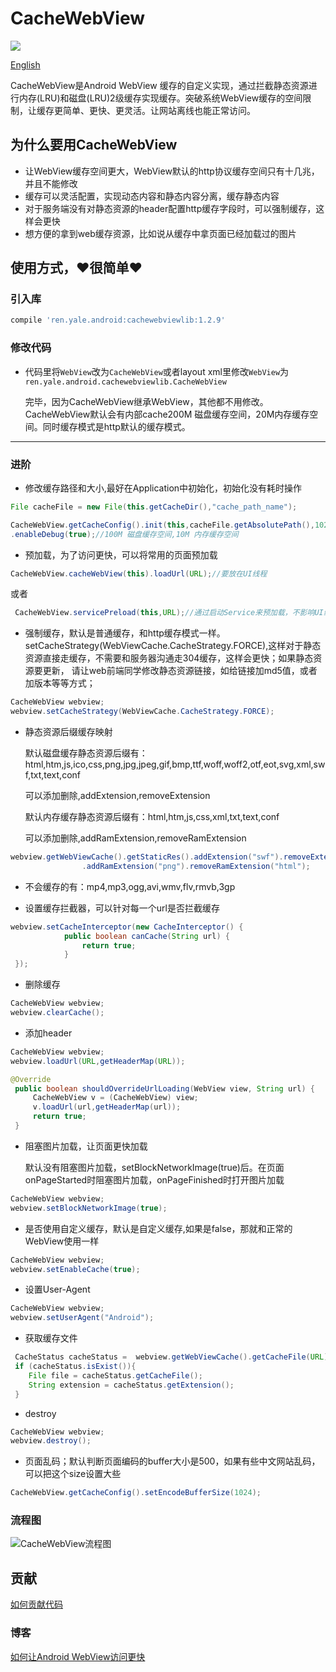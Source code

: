 # CacheWebView

[![](https://img.shields.io/badge/jcenter-1.2.9-519dd9.svg)](https://bintray.com/yale8848/maven/CacheWebView/1.2.3)

  [English](https://github.com/yale8848/CacheWebView/blob/master/README_EN.md)

  CacheWebView是Android WebView 缓存的自定义实现，通过拦截静态资源进行内存(LRU)和磁盘(LRU)2级缓存实现缓存。突破系统WebView缓存的空间限制，让缓存更简单、更快、更灵活。让网站离线也能正常访问。

## 为什么要用CacheWebView

- 让WebView缓存空间更大，WebView默认的http协议缓存空间只有十几兆，并且不能修改
- 缓存可以灵活配置，实现动态内容和静态内容分离，缓存静态内容
- 对于服务端没有对静态资源的header配置http缓存字段时，可以强制缓存，这样会更快
- 想方便的拿到web缓存资源，比如说从缓存中拿页面已经加载过的图片

## 使用方式，:heart:很简单:heart:

### 引入库

```groovy
compile 'ren.yale.android:cachewebviewlib:1.2.9'
```

### 修改代码

 - 代码里将`WebView`改为`CacheWebView`或者layout xml里修改`WebView`为`ren.yale.android.cachewebviewlib.CacheWebView`


   完毕，因为CacheWebView继承WebView，其他都不用修改。CacheWebView默认会有内部cache200M 磁盘缓存空间，20M内存缓存空间。同时缓存模式是http默认的缓存模式。

---

### 进阶

 - 修改缓存路径和大小,最好在Application中初始化，初始化没有耗时操作

 ```Java
File cacheFile = new File(this.getCacheDir(),"cache_path_name");

CacheWebView.getCacheConfig().init(this,cacheFile.getAbsolutePath(),1024*1024*100,1024*1024*10)
.enableDebug(true);//100M 磁盘缓存空间,10M 内存缓存空间
 ```

- 预加载，为了访问更快，可以将常用的页面预加载

```Java
CacheWebView.cacheWebView(this).loadUrl(URL);//要放在UI线程
```

或者

```Java
 CacheWebView.servicePreload(this,URL);//通过启动Service来预加载，不影响UI线程
```


- 强制缓存，默认是普通缓存，和http缓存模式一样。setCacheStrategy(WebViewCache.CacheStrategy.FORCE),这样对于静态资源直接走缓存，不需要和服务器沟通走304缓存，这样会更快；如果静态资源要更新，
请让web前端同学修改静态资源链接，如给链接加md5值，或者加版本等等方式；

```Java
CacheWebView webview;
webview.setCacheStrategy(WebViewCache.CacheStrategy.FORCE);
```


- 静态资源后缀缓存映射

  默认磁盘缓存静态资源后缀有：html,htm,js,ico,css,png,jpg,jpeg,gif,bmp,ttf,woff,woff2,otf,eot,svg,xml,swf,txt,text,conf

  可以添加删除,addExtension,removeExtension

  默认内存缓存静态资源后缀有：html,htm,js,css,xml,txt,text,conf

  可以添加删除,addRamExtension,removeRamExtension

```Java
webview.getWebViewCache().getStaticRes().addExtension("swf").removeExtension("svg")
                .addRamExtension("png").removeRamExtension("html");
```

- 不会缓存的有：mp4,mp3,ogg,avi,wmv,flv,rmvb,3gp

- 设置缓存拦截器，可以针对每一个url是否拦截缓存

```Java
webview.setCacheInterceptor(new CacheInterceptor() {
            public boolean canCache(String url) {
                return true;
            }
 });
```

- 删除缓存

```Java
CacheWebView webview;
webview.clearCache();
```


- 添加header

```Java
CacheWebView webview;
webview.loadUrl(URL,getHeaderMap(URL));
```

```Java
@Override
 public boolean shouldOverrideUrlLoading(WebView view, String url) {
     CacheWebView v = (CacheWebView) view;
     v.loadUrl(url,getHeaderMap(url));
     return true;
 }
```

- 阻塞图片加载，让页面更快加载

  默认没有阻塞图片加载，setBlockNetworkImage(true)后。在页面onPageStarted时阻塞图片加载，onPageFinished时打开图片加载

```Java
CacheWebView webview;
webview.setBlockNetworkImage(true);
```

- 是否使用自定义缓存，默认是自定义缓存,如果是false，那就和正常的WebView使用一样

```Java
CacheWebView webview;
webview.setEnableCache(true);
```

- 设置User-Agent

```Java
CacheWebView webview;
webview.setUserAgent("Android");
```

- 获取缓存文件

```Java
 CacheStatus cacheStatus =  webview.getWebViewCache().getCacheFile(URL);
 if (cacheStatus.isExist()){
    File file = cacheStatus.getCacheFile();
    String extension = cacheStatus.getExtension();
 }
```

- destroy

```Java
CacheWebView webview;
webview.destroy();
```

- 页面乱码；默认判断页面编码的buffer大小是500，如果有些中文网站乱码，可以把这个size设置大些

```Java
CacheWebView.getCacheConfig().setEncodeBufferSize(1024);
```

### 流程图

![CacheWebView流程图](https://camo.githubusercontent.com/12ced3091bbca10ffd7ad0be3d4e3e90370192cc/68747470733a2f2f7374617469632e6f736368696e612e6e65742f75706c6f6164732f696d672f3230313730392f32373135353533375f44446a672e706e673f763d31)


## 贡献

   [如何贡献代码](https://github.com/yale8848/CacheWebView/blob/master/CONTRIBUTING.md)

### 博客

[如何让Android WebView访问更快](https://my.oschina.net/yale8848/blog/1544298)
